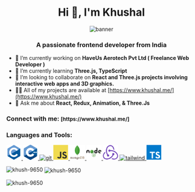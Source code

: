 <h1 align="center">Hi 👋, I'm Khushal</h1>
<p align="center">
  <img src="https://drive.google.com/uc?export=view&id=1IbOWamQacxzeyT6mUSfSE188IuDJq6N4" alt="banner" />
</p>
<h3 align="center">A passionate frontend developer from India</h3>

- 🔭 I’m currently working on **HaveUs Aerotech Pvt Ltd ( Freelance Web Developer )**  
- 🌱 I’m currently learning **Three.js, TypeScript**  
- 👯 I’m looking to collaborate on **React and Three.js projects involving interactive web apps and 3D graphics.**  
- 👨‍💻 All of my projects are available at [https://www.khushal.me/](https://www.khushal.me/)  
- 💬 Ask me about **React, Redux, Animation, & Three.Js**  

<h3 align="left">Connect with me: <small>[https://www.khushal.me/]</small> </h3> 


<h3 align="left">Languages and Tools:</h3>
<p align="left"> <a href="https://www.cprogramming.com/" target="_blank" rel="noreferrer"> <img src="https://raw.githubusercontent.com/devicons/devicon/master/icons/c/c-original.svg" alt="c" width="40" height="40"/> </a> <a href="https://www.w3schools.com/cpp/" target="_blank" rel="noreferrer"> <img src="https://raw.githubusercontent.com/devicons/devicon/master/icons/cplusplus/cplusplus-original.svg" alt="cplusplus" width="40" height="40"/> </a> <a href="https://git-scm.com/" target="_blank" rel="noreferrer"> <img src="https://www.vectorlogo.zone/logos/git-scm/git-scm-icon.svg" alt="git" width="40" height="40"/> </a> <a href="https://developer.mozilla.org/en-US/docs/Web/JavaScript" target="_blank" rel="noreferrer"> <img src="https://raw.githubusercontent.com/devicons/devicon/master/icons/javascript/javascript-original.svg" alt="javascript" width="40" height="40"/> </a> <a href="https://www.mongodb.com/" target="_blank" rel="noreferrer"> <img src="https://raw.githubusercontent.com/devicons/devicon/master/icons/mongodb/mongodb-original-wordmark.svg" alt="mongodb" width="40" height="40"/> </a> <a href="https://nodejs.org" target="_blank" rel="noreferrer"> <img src="https://raw.githubusercontent.com/devicons/devicon/master/icons/nodejs/nodejs-original-wordmark.svg" alt="nodejs" width="40" height="40"/> </a> <a href="https://redux.js.org" target="_blank" rel="noreferrer"> <img src="https://raw.githubusercontent.com/devicons/devicon/master/icons/redux/redux-original.svg" alt="redux" width="40" height="40"/> </a> <a href="https://tailwindcss.com/" target="_blank" rel="noreferrer"> <img src="https://www.vectorlogo.zone/logos/tailwindcss/tailwindcss-icon.svg" alt="tailwind" width="40" height="40"/> </a> <a href="https://www.typescriptlang.org/" target="_blank" rel="noreferrer"> <img src="https://raw.githubusercontent.com/devicons/devicon/master/icons/typescript/typescript-original.svg" alt="typescript" width="40" height="40"/> </a> </p>

<p><img align="left" src="https://github-readme-stats.vercel.app/api/top-langs?username=khush-9650&show_icons=true&locale=en&layout=compact" alt="khush-9650" /></p>

<p>&nbsp;<img align="center" src="https://github-readme-stats.vercel.app/api?username=khush-9650&show_icons=true&locale=en" alt="khush-9650" /></p>

<p><img align="center" src="https://github-readme-streak-stats.herokuapp.com/?user=khush-9650&" alt="khush-9650" /></p>
